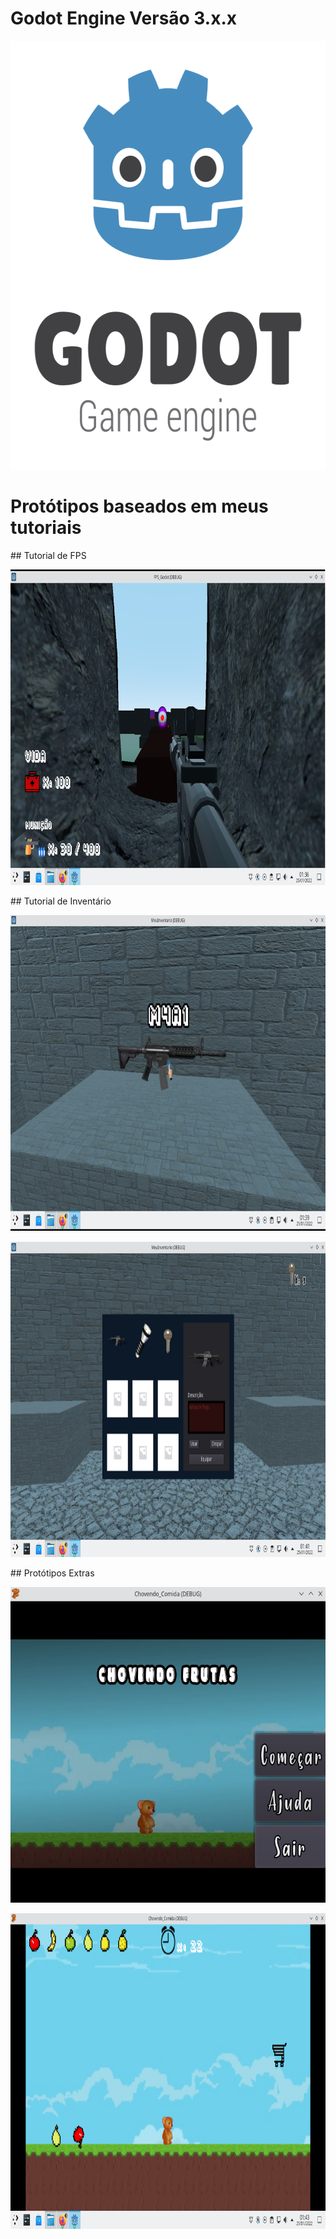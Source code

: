 # Godot Engine Versão 3.x.x 
<p align="center">
<img src="GodotEngine.png" width="600" height="686"/>
</p>

# Protótipos baseados em meus tutoriais
<p>
 ## Tutorial de FPS
 </p>

<p align="center">
<img src="GodotEngine2.png" width="897px" height="505px" />
</p>

<p>
 ## Tutorial de Inventário
</p>

<p align="center">
<img src="Inventario1.png" width="897px" height="505px" />
</p>


<p align="center">
<img src="Inventario2.png" width="897px" height="505px" />
</p>

<p>
 ## Protótipos Extras
</p>

<p align="center">
<img src="ChovendoFrutas1.png" width="897px" height="505px" />
</p>

<p align="center">
<img src="ChovendoFrutas2.png" width="897px" height="505px" />
</p>
